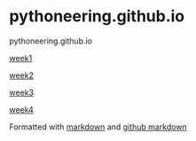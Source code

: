 # pythoneering.github.io
pythoneering.github.io

[week1](week1)

[week2](week2)

[week3](week3)

[week4](week4)

Formatted with 
[markdown](https://guides.github.com/features/mastering-markdown/)
and
[github markdown](https://help.github.com/articles/basic-writing-and-formatting-syntax/#links)
